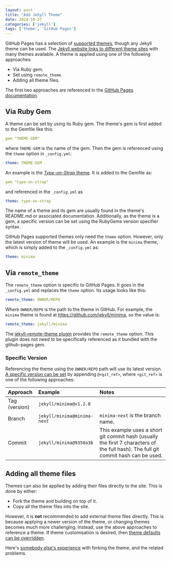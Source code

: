 ```yaml
---
layout: post
title: "Add Jekyll Theme"
date: 2024-10-27
categories: ['jekyll']
tags: ['theme', 'GitHub Pages']
---
```


GitHub Pages has a selection of [supported themes](https://pages.github.com/themes/), though any Jekyll theme can be used. The [Jekyll website links to different theme sites](https://jekyllrb.com/docs/themes/#pick-up-a-theme) with many themes available. A theme is applied using one of the following approaches:
- Via Ruby gem.
- Set using `remote_theme`.
- Adding all theme files.

The first two approaches are referenced in the [GitHub Pages documentation](https://docs.github.com/en/pages/setting-up-a-github-pages-site-with-jekyll/adding-a-theme-to-your-github-pages-site-using-jekyll#adding-a-theme).


## Via Ruby Gem

A theme can be set by using its Ruby gem. The theme's gem is first added to the Gemfile like this:

```yml
gem "THEME-GEM"
```
where `THEME-GEM` is the name of the gem. Then the gem is referenced using the `theme` option in `_config.yml`:

```yml
theme: THEME-GEM
```

An example is the [*Type-on-Strap* theme](https://github.com/sylhare/Type-on-Strap). It is added to the Gemfile as:

```yml
gem "type-on-strap"
```

and referenced in the `_config.yml` as 

```yml
theme: type-on-strap
```

The name of a theme and its gem are usually found in the theme's README.md or associated documentation. Additionally, as the theme is a gem, a specific version can be set using the RubyGems version specifier syntax.

GitHub Pages supported themes only need the `theme` option. However, only the latest version of theme will be used. An example is the `minima` theme, which is simply added to the `_config.yml` as:

```yml
theme: minima
```


## Via `remote_theme`

The `remote_theme` option is specific to GitHub Pages. It goes in the `_config.yml` and replaces the `theme` option. Its usage looks like this:

```yaml
remote_theme: OWNER/REPO
```

Where `OWNER/REPO` is the path to the theme in GitHub. For example, the `minima` theme is found at https://github.com/jekyll/minima, so the value is:

```yaml
remote_theme: jekyll/minima
```

The [jekyll-remote-theme plugin](https://github.com/benbalter/jekyll-remote-theme) provides the `remote_theme` option. This plugin does not need to be specifically referenced as it bundled with the github-pages gem.


### Specific Version

Referencing the theme using the `OWNER/REPO` path will use its latest version. [A specific version can be set](https://github.com/benbalter/jekyll-remote-theme?tab=readme-ov-file#declaring-your-theme) by appending `@<git_ref>`, where `<git_ref>` is one of the following approaches:

| Approach | Example | Notes |
| :---     | :---    | :---  |
| Tag (version) | `jekyll/minima@v1.2.0` | |
| Branch   | `jekyll/minima@minima-next` | `minima-next` is the branch name. |
| Commit   | `jekyll/minima@9350a3b` | This example uses a short git commit hash (usually the first 7 characters of the full hash). The full git commit hash can be used. |


## Adding all theme files

Themes can also be applied by adding their files directly to the site. This is done by either:
- Fork the theme and building on top of it.
- Copy all the theme files into the site.

However, it is **not** recommended to add external theme files directly. This is because applying a newer version of the theme, or changing themes becomes much more challenging. Instead, use the above approaches to reference a theme. If theme customisation is desired, then [theme defaults can be overridden](https://jekyllrb.com/docs/themes/#overriding-theme-defaults).

Here's [somebody else's experience](https://www.richard-stanton.com/2023/01/20/github-pages-remote-theme.html) with forking the theme, and the related problems.
